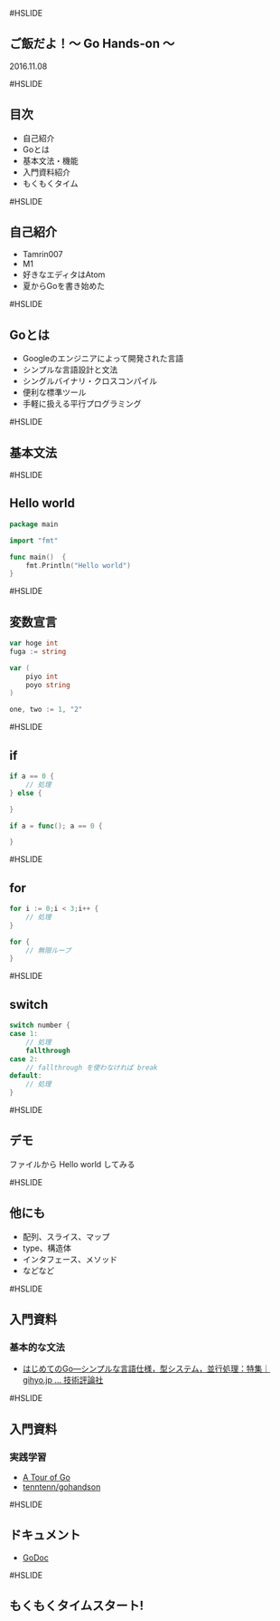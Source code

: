 #HSLIDE

## ご飯だよ！〜 Go Hands-on 〜

2016.11.08

#HSLIDE

## 目次

- 自己紹介
- Goとは
- 基本文法・機能
- 入門資料紹介
- もくもくタイム

#HSLIDE

## 自己紹介

- Tamrin007
- M1
- 好きなエディタはAtom
- 夏からGoを書き始めた

#HSLIDE

## Goとは

- Googleのエンジニアによって開発された言語
- シンプルな言語設計と文法
- シングルバイナリ・クロスコンパイル
- 便利な標準ツール
- 手軽に扱える平行プログラミング

#HSLIDE

## 基本文法

#HSLIDE

## Hello world

```go
package main

import "fmt"

func main()  {
    fmt.Println("Hello world")
}
```

#HSLIDE

## 変数宣言

```go
var hoge int
fuga := string

var (
    piyo int
    poyo string
)

one, two := 1, "2"
```

#HSLIDE

## if

```go
if a == 0 {
    // 処理
} else {

}

if a = func(); a == 0 {

}
```

#HSLIDE

## for

```go
for i := 0;i < 3;i++ {
    // 処理
}

for {
    // 無限ループ
}
```

#HSLIDE

## switch

```go
switch number {
case 1:
    // 処理
    fallthrough
case 2:
    // fallthrough を使わなければ break
default:
    // 処理
}

```

#HSLIDE

## デモ

ファイルから Hello world してみる

#HSLIDE

## 他にも

- 配列、スライス、マップ
- type、構造体
- インタフェース、メソッド
- などなど

#HSLIDE

## 入門資料

### 基本的な文法

- [はじめてのGo―シンプルな言語仕様，型システム，並行処理：特集｜gihyo.jp … 技術評論社](http://gihyo.jp/dev/feature/01/go_4beginners)

#HSLIDE

## 入門資料

### 実践学習

- [A Tour of Go](tour.golang.org)
- [tenntenn/gohandson](https://github.com/tenntenn/gohandson/)

#HSLIDE

## ドキュメント

- [GoDoc](https://godoc.org/)

#HSLIDE

## もくもくタイムスタート!
